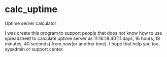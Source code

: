 # calc_uptime
Uptime server calculator


I was create this program to support people that does not know how to use spreadsheet to calculate uptime server as 11:16:18:40(11 days, 16 hours, 18 minutes, 40 seconds) from now(or another time). I hope that help you too, sysadmin or support center.
